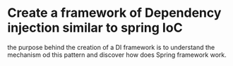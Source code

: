 # Create a framework of Dependency injection similar to spring IoC
the purpose behind the creation of a DI framework is to understand the mechanism od this pattern
and discover how does Spring framework work.   